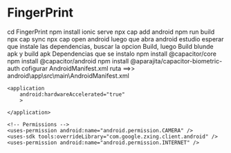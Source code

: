 # FingerPrint
cd FingerPrint
npm install
ionic serve
npx cap add android
npm run build
npx cap sync
npx cap open android
luego que abra android estudio esperar que instale las dependencias, buscar la opcion Build, luego Build blunde apk y build apk
Dependencias que se instalo
npm install @capacitor/core
npm install @capacitor/android
npm install @aparajita/capacitor-biometric-auth
cofigurar AndroidManifest.xml
ruta ==>> android\app\src\main\AndroidManifest.xml
<?xml version="1.0" encoding="utf-8"?>
<manifest 
    xmlns:tools="http://schemas.android.com/tools"
    >

    <application
        android:hardwareAccelerated="true"
        >

    </application>

    <!-- Permissions -->
    <uses-permission android:name="android.permission.CAMERA" />
    <uses-sdk tools:overrideLibrary="com.google.zxing.client.android" />
    <uses-permission android:name="android.permission.INTERNET" />
</manifest>
